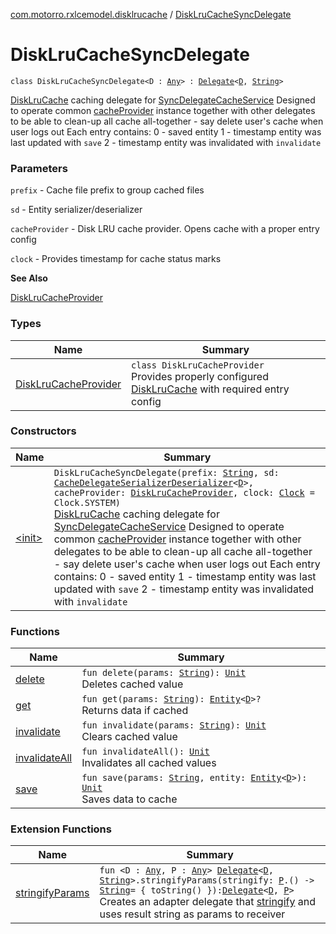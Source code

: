 [com.motorro.rxlcemodel.disklrucache](../index.md) / [DiskLruCacheSyncDelegate](./index.md)

# DiskLruCacheSyncDelegate

`class DiskLruCacheSyncDelegate<D : `[`Any`](https://kotlinlang.org/api/latest/jvm/stdlib/kotlin/-any/index.html)`> : `[`Delegate`](../../com.motorro.rxlcemodel.base.service/-sync-delegate-cache-service/-delegate/index.md)`<`[`D`](index.md#D)`, `[`String`](https://kotlinlang.org/api/latest/jvm/stdlib/kotlin/-string/index.html)`>`

[DiskLruCache](#) caching delegate for [SyncDelegateCacheService](../../com.motorro.rxlcemodel.base.service/-sync-delegate-cache-service/index.md)
Designed to operate common [cacheProvider](#) instance together with other delegates to be able to clean-up all
cache all-together - say delete user's cache when user logs out
Each entry contains:
0 - saved entity
1 - timestamp entity was last updated with `save`
2 - timestamp entity was invalidated with `invalidate`

### Parameters

`prefix` - Cache file prefix to group cached files

`sd` - Entity serializer/deserializer

`cacheProvider` - Disk LRU cache provider. Opens cache with a proper entry config

`clock` - Provides timestamp for cache status marks

**See Also**

[DiskLruCacheProvider](-disk-lru-cache-provider/index.md)

### Types

| Name | Summary |
|---|---|
| [DiskLruCacheProvider](-disk-lru-cache-provider/index.md) | `class DiskLruCacheProvider`<br>Provides properly configured [DiskLruCache](#) with required entry config |

### Constructors

| Name | Summary |
|---|---|
| [&lt;init&gt;](-init-.md) | `DiskLruCacheSyncDelegate(prefix: `[`String`](https://kotlinlang.org/api/latest/jvm/stdlib/kotlin/-string/index.html)`, sd: `[`CacheDelegateSerializerDeserializer`](../../com.motorro.rxlcemodel.base.service/-cache-delegate-serializer-deserializer/index.md)`<`[`D`](index.md#D)`>, cacheProvider: `[`DiskLruCacheProvider`](-disk-lru-cache-provider/index.md)`, clock: `[`Clock`](../../com.motorro.rxlcemodel.base.entity/-clock/index.md)` = Clock.SYSTEM)`<br>[DiskLruCache](#) caching delegate for [SyncDelegateCacheService](../../com.motorro.rxlcemodel.base.service/-sync-delegate-cache-service/index.md) Designed to operate common [cacheProvider](#) instance together with other delegates to be able to clean-up all cache all-together - say delete user's cache when user logs out Each entry contains: 0 - saved entity 1 - timestamp entity was last updated with `save` 2 - timestamp entity was invalidated with `invalidate` |

### Functions

| Name | Summary |
|---|---|
| [delete](delete.md) | `fun delete(params: `[`String`](https://kotlinlang.org/api/latest/jvm/stdlib/kotlin/-string/index.html)`): `[`Unit`](https://kotlinlang.org/api/latest/jvm/stdlib/kotlin/-unit/index.html)<br>Deletes cached value |
| [get](get.md) | `fun get(params: `[`String`](https://kotlinlang.org/api/latest/jvm/stdlib/kotlin/-string/index.html)`): `[`Entity`](../../com.motorro.rxlcemodel.base.entity/-entity/index.md)`<`[`D`](index.md#D)`>?`<br>Returns data if cached |
| [invalidate](invalidate.md) | `fun invalidate(params: `[`String`](https://kotlinlang.org/api/latest/jvm/stdlib/kotlin/-string/index.html)`): `[`Unit`](https://kotlinlang.org/api/latest/jvm/stdlib/kotlin/-unit/index.html)<br>Clears cached value |
| [invalidateAll](invalidate-all.md) | `fun invalidateAll(): `[`Unit`](https://kotlinlang.org/api/latest/jvm/stdlib/kotlin/-unit/index.html)<br>Invalidates all cached values |
| [save](save.md) | `fun save(params: `[`String`](https://kotlinlang.org/api/latest/jvm/stdlib/kotlin/-string/index.html)`, entity: `[`Entity`](../../com.motorro.rxlcemodel.base.entity/-entity/index.md)`<`[`D`](index.md#D)`>): `[`Unit`](https://kotlinlang.org/api/latest/jvm/stdlib/kotlin/-unit/index.html)<br>Saves data to cache |

### Extension Functions

| Name | Summary |
|---|---|
| [stringifyParams](../../com.motorro.rxlcemodel.base.service/stringify-params.md) | `fun <D : `[`Any`](https://kotlinlang.org/api/latest/jvm/stdlib/kotlin/-any/index.html)`, P : `[`Any`](https://kotlinlang.org/api/latest/jvm/stdlib/kotlin/-any/index.html)`> `[`Delegate`](../../com.motorro.rxlcemodel.base.service/-sync-delegate-cache-service/-delegate/index.md)`<`[`D`](../../com.motorro.rxlcemodel.base.service/stringify-params.md#D)`, `[`String`](https://kotlinlang.org/api/latest/jvm/stdlib/kotlin/-string/index.html)`>.stringifyParams(stringify: `[`P`](../../com.motorro.rxlcemodel.base.service/stringify-params.md#P)`.() -> `[`String`](https://kotlinlang.org/api/latest/jvm/stdlib/kotlin/-string/index.html)` = { toString() }): `[`Delegate`](../../com.motorro.rxlcemodel.base.service/-sync-delegate-cache-service/-delegate/index.md)`<`[`D`](../../com.motorro.rxlcemodel.base.service/stringify-params.md#D)`, `[`P`](../../com.motorro.rxlcemodel.base.service/stringify-params.md#P)`>`<br>Creates an adapter delegate that [stringify](../../com.motorro.rxlcemodel.base.service/stringify-params.md#P) and uses result string as params to receiver |
